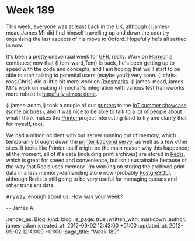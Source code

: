 Week 189
========

This week, everyone was at least back in the UK, although {l james-mead,James M} did find himself travelling up and down the country organising the last aspects of his move to Oxford. Hopefully he's all settled in now.

It's been a pretty uneventual week for [GFR](/), really. Work on [Harmonia][] continues; now that {l tom-ward,Tom} is back, he's been getting up to speed with the code and concepts, and I am hoping that we'll start to be able to start talking to potential users (maybe you?) very soon. {l chris-roos,Chris} did a little bit more work on [Roosmarks](https://github.com/chrisroos/roosmarks). {l james-mead,James M}'s work on making {l mocha}'s integration with various test frameworks more robust is [hopefully almost done](https://github.com/freerange/mocha/commits/minitest-and-testunit-integration-without-monkey-patching).

{l james-adam,I} took a couple of our [printers][gfr-printer] to the [IoT summer showcase](http://www.meetup.com/iotlondon/events/75271782/) ([some pictures](http://www.meetup.com/iotlondon/photos/10460542/#153913112)), and it was nice to be able to talk to a lot of people about what I think makes the [Printer][gfr-printer] project interesting (and to try and clarify that for myself, too).

We had a minor incident with our server running out of memory, which temporarily brought down the [printer backend server](http://printer.exciting.io) as well as a few other sites. It looks like Printer itself might be the main reason why this happened; at the moment, all of it's data (including print archives) are stored in [Redis](http://redis.io), which is great for speed and convenience, but isn't sustainable because of the way that Redis uses memory. I'm working on storing the archived print data in a less memory-demanding store now (probably [PostgreSQL](http://www.postgresql.org/)), although Redis is still going to be very useful for managing queues and other transient data.

Anyway, enough about us. How was your week?

-- James A.

[gfr-printer]: https://exciting.io/printer/
[Harmonia]: http://exciting.io/harmonia

:render_as: Blog
:kind: blog
:is_page: true
:written_with: markdown
:author: james-adam
:created_at: 2012-09-02 12:43:00 +01:00
:updated_at: 2012-09-02 12:43:00 +01:00
:page_title: "Week 189"
